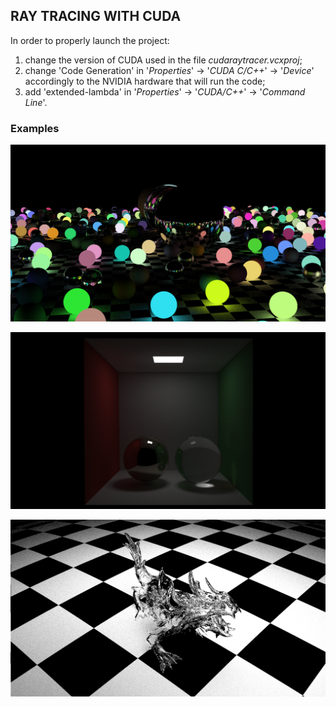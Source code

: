 ## RAY TRACING WITH CUDA ##

In order to properly launch the project:

1. change the version of CUDA used in the file _cudaraytracer.vcxproj_;
2. change 'Code Generation' in '_Properties_' &#8594; '_CUDA C/C++_' &#8594; '_Device_' accordingly to the NVIDIA hardware that will run the code;
3. add 'extended-lambda' in '_Properties_' &#8594; '_CUDA/C++_' &#8594; '_Command Line_'.

### Examples ###

![](https://raw.githubusercontent.com/biancofla/cuda-raytracing/main/renders/multiple_spheres.bmp?raw=true)

![](https://github.com/biancofla/cuda-raytracing/blob/main/renders/cornell_box.bmp?raw=true)

![](https://github.com/biancofla/cuda-raytracing/blob/main/renders/dragon.bmp?raw=true)
